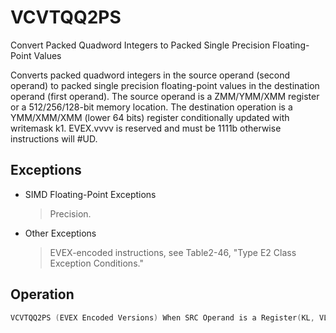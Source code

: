# VCVTQQ2PS

Convert Packed Quadword Integers to Packed Single Precision Floating-Point Values

Converts packed quadword integers in the source operand (second operand) to packed single precision floating-point values in the destination operand (first operand).
The source operand is a ZMM/YMM/XMM register or a 512/256/128-bit memory location.
The destination operation is a YMM/XMM/XMM (lower 64 bits) register conditionally updated with writemask k1.
EVEX.vvvv is reserved and must be 1111b otherwise instructions will #UD.

## Exceptions

- SIMD Floating-Point Exceptions
  > Precision.
- Other Exceptions
  > EVEX-encoded instructions, see Table2-46,
  >  "Type E2 Class Exception Conditions."

## Operation

```C
VCVTQQ2PS (EVEX Encoded Versions) When SRC Operand is a Register(KL, VL) = (2, 128), (4, 256), (8, 512)FOR j := 0 TO KL-1i := j * 64k := j * 32IF k1[j] OR *no writemask*THEN DEST[k+31:k] :=Convert_QuadInteger_To_Single_Precision_Floating_Point(SRC[i+63:i])ELSE IF *merging-masking*; merging-maskingTHEN *DEST[k+31:k] remains unchanged*ELSE ; zeroing-maskingDEST[k+31:k] := 0FIFI;VCVTQQ2PS (EVEX Encoded Versions) When SRC Operand is a Memory Source(KL, VL) = (2, 128), (4, 256), (8, 512)FOR j := 0 TO KL-1i := j * 64k := j * 32IF k1[j] OR *no writemask*THEN IF (EVEX.b == 1) THENDEST[k+31:k] :=Convert_QuadInteger_To_Single_Precision_Floating_Point(SRC[63:0])ELSE DEST[k+31:k] :=Convert_QuadInteger_To_Single_Precision_Floating_Point(SRC[i+63:i])FI;ELSE IF *merging-masking*; merging-maskingTHEN *DEST[k+31:k] remains unchanged*ELSE ; zeroing-maskingDEST[k+31:k] := 0FIFI;ENDFORDEST[MAXVL-1:VL/2] := 0Intel C/C++ Compiler Intrinsic EquivalentVCVTQQ2PS __m256 _mm512_cvtepi64_ps( __m512i a);VCVTQQ2PS __m256 _mm512_mask_cvtepi64_ps( __m256 s, __mmask16 k, __m512i a);VCVTQQ2PS __m256 _mm512_maskz_cvtepi64_ps( __mmask16 k, __m512i a);VCVTQQ2PS __m256 _mm512_cvt_roundepi64_ps( __m512i a, int r);VCVTQQ2PS __m256 _mm512_mask_cvt_roundepi_ps( __m256 s, __mmask8 k, __m512i a, int r);VCVTQQ2PS __m256 _mm512_maskz_cvt_roundepi64_ps( __mmask8 k, __m512i a, int r);VCVTQQ2PS __m128 _mm256_cvtepi64_ps( __m256i a);VCVTQQ2PS __m128 _mm256_mask_cvtepi64_ps( __m128 s, __mmask8 k, __m256i a);VCVTQQ2PS __m128 _mm256_maskz_cvtepi64_ps( __mmask8 k, __m256i a);VCVTQQ2PS __m128 _mm_cvtepi64_ps( __m128i a);VCVTQQ2PS __m128 _mm_mask_cvtepi64_ps( __m128 s, __mmask8 k, __m128i a);VCVTQQ2PS __m128 _mm_maskz_cvtepi64_ps( __mmask8 k, __m128i a);
```
